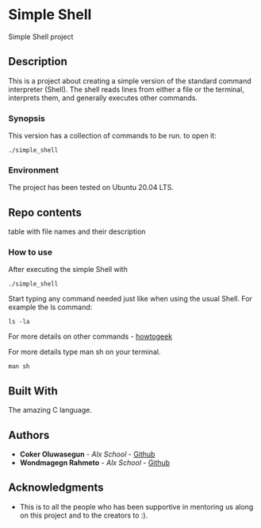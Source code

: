 <!-- simple shell project:
a project about creating a simple version of bash; the standard command interpreter for the system. -->

# Simple Shell
Simple Shell project

## Description

This is a project about creating a simple version of the standard command interpreter (Shell).
The shell reads lines from either a file or the terminal, interprets them, and generally executes other commands.

### Synopsis

This version has a collection of commands to be run.
to open it:

```
./simple_shell
```

### Environment

The project has been tested on Ubuntu 20.04 LTS.

## Repo contents

table with file names and their description

### How to use

After executing the simple Shell with

```
./simple_shell
```
Start typing any command needed just like when using the usual Shell. For example the ls command:

```
ls -la
```
For more details on other commands - [howtogeek](https://www.howtogeek.com/412055/37-important-linux-commands-you-should-know/)

For more details type man sh on your terminal.
```
man sh
```

## Built With

The amazing C language.

## Authors

* **Coker Oluwasegun** - *Alx School* - [Github](https://github.com/Cokeroluwasegun)
* **Wondmagegn Rahmeto** - *Alx School* - [Github](https://github.com/turewonde)



## Acknowledgments

* This is to all the people who has been supportive in mentoring us along on this project and to the creators to :).
